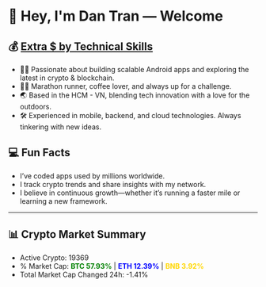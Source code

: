 # 👋 Hey, I'm Dan Tran — Welcome

## 💰 <a href="https://dantech.academy" target="_blank">Extra $ by Technical Skills</a>

- 🧑‍💻 Passionate about building scalable Android apps and exploring the latest in crypto & blockchain.
- 🏃‍♂️ Marathon runner, coffee lover, and always up for a challenge.
- 🌏 Based in the HCM - VN, blending tech innovation with a love for the outdoors.
- 🛠️ Experienced in mobile, backend, and cloud technologies. Always tinkering with new ideas.

## 💻 Fun Facts

- I’ve coded apps used by millions worldwide.
- I track crypto trends and share insights with my network.
- I believe in continuous growth—whether it’s running a faster mile or learning a new framework.

---

## 📊 Crypto Market Summary

- Active Crypto: 19369
- % Market Cap: <span style="color: green; font-weight: bold;">BTC 57.93%</span> | <span style="color: blue; font-weight: bold;">ETH 12.39%</span> | <span style="color: gold; font-weight: bold;">BNB 3.92%</span>
- Total Market Cap Changed 24h: -1.41%

